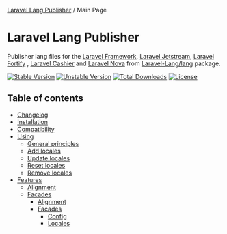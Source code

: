 [Laravel Lang Publisher][link_source] / Main Page

# Laravel Lang Publisher

Publisher lang files for the [Laravel Framework][link_laravel], [Laravel Jetstream][link_jetstream], [Laravel Fortify][link_fortify]
, [Laravel Cashier][link_cashier] and [Laravel Nova][link_nova] from [Laravel-Lang/lang][link_laravel_lang] package.

[![Stable Version][badge_stable]][link_packagist]
[![Unstable Version][badge_unstable]][link_packagist]
[![Total Downloads][badge_downloads]][link_packagist]
[![License][badge_license]][link_license]


## Table of contents

* [Changelog](changelog/index.md)
* [Installation](installation.md)
* [Compatibility](compatibility.md)
* [Using](using/index.md)
    * [General principles](using/general-principles.md)
    * [Add locales](using/add.md)
    * [Update locales](using/update.md)
    * [Reset locales](using/reset.md)
    * [Remove locales](using/remove.md)
* [Features](features/index.md)
    * [Alignment](features/alignment.md)
    * [Facades](features/facades.md)
        * [Alignment](features/alignment.md)
        * [Facades](features/facades.md)
            * [Config](features/facades.md#config)
            * [Locales](features/facades.md#locales)

[badge_downloads]:      https://img.shields.io/packagist/dt/andrey-helldar/laravel-lang-publisher.svg?style=flat-square

[badge_license]:        https://img.shields.io/packagist/l/andrey-helldar/laravel-lang-publisher.svg?style=flat-square

[badge_stable]:         https://img.shields.io/github/v/release/andrey-helldar/laravel-lang-publisher?label=stable&style=flat-square

[badge_unstable]:       https://img.shields.io/badge/unstable-dev--main-orange?style=flat-square

[link_cashier]:         https://laravel.com/docs/8.x/billing

[link_fortify]:         https://github.com/laravel/fortify

[link_jetstream]:       https://jetstream.laravel.com

[link_laravel]:         https://laravel.com

[link_laravel_lang]:    https://github.com/Laravel-Lang/lang

[link_license]:         license.md

[link_nova]:            https://nova.laravel.com

[link_packagist]:       https://packagist.org/packages/andrey-helldar/laravel-lang-publisher

[link_source]:          https://github.com/andrey-helldar/laravel-lang-publisher
